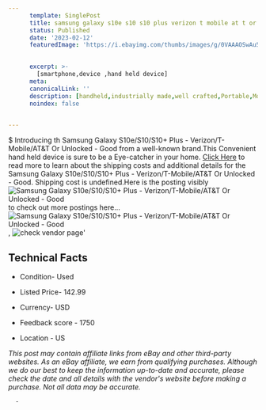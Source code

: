 ```yaml
---
      template: SinglePost
      title: samsung galaxy s10e s10 s10 plus verizon t mobile at t or unlocked good
      status: Published
      date: '2023-02-12'
      featuredImage: 'https://i.ebayimg.com/thumbs/images/g/0VAAAOSwAu5i2ApE/s-l225.jpg'
       

      excerpt: >-
        [smartphone,device ,hand held device]
      meta:
      canonicalLink: ''
      description: [handheld,industrially made,well crafted,Portable,Mobile,Compact,Convenient,Lightweight,Maneuverable,Man-portable,Miniature,Carriable,Hand-held,Light,Holdable,Transportable,Mobile device,Pocket-sized,On-the-go,Wireless,Cordless,Compact size,Convenient size, smartphone,device ,hand held device]
      noindex: false
      

---
```

$
      Introducing th Samsung Galaxy S10e/S10/S10+ Plus - Verizon/T-Mobile/AT&T Or Unlocked - Good from a well-known brand.This Convenient hand held device is sure to be a Eye-catcher in your home. [Click Here](https://www.ebay.com/itm/175327253207?hash=item28d25192d7%3Ag%3A0VAAAOSwAu5i2ApE&mkevt=1&mkcid=1&mkrid=711-53200-19255-0&campid=%253CePNCampaignId%253E&customid=%253CreferenceId%253E&toolid=10049) to read more to learn about the shipping costs and additional details for the Samsung Galaxy S10e/S10/S10+ Plus - Verizon/T-Mobile/AT&T Or Unlocked - Good. Shipping cost is undefined.Here is the posting visibly ![Samsung Galaxy S10e/S10/S10+ Plus - Verizon/T-Mobile/AT&T Or Unlocked - Good](https://i.ebayimg.com/thumbs/images/g/0VAAAOSwAu5i2ApE/s-l225.jpg) to check out more postings here... ![Samsung Galaxy S10e/S10/S10+ Plus - Verizon/T-Mobile/AT&T Or Unlocked - Good](https://i.ebayimg.com/images/g/0VAAAOSwAu5i2ApE/s-l960.jpg), ![check vendor page](https://origin-galleryplus.ebayimg.com/ws/web/175327253207_2_0_1/225x225.jpg)'

      

 ## Technical Facts 



     
      

 - Condition- Used 


      

 - Listed Price- 142.99 


      

 - Currency- USD 


      

 - Feedback score - 1750 


      

 - Location - US 


      
      

 *_This post may contain affiliate links from eBay and other third-party websites. As an eBay affiliate, we earn from qualifying purchases. Although we do our best to keep the information up-to-date and accurate, please check the date and all details with the vendor's website before making a purchase. Not all data may be accurate._*




      -
